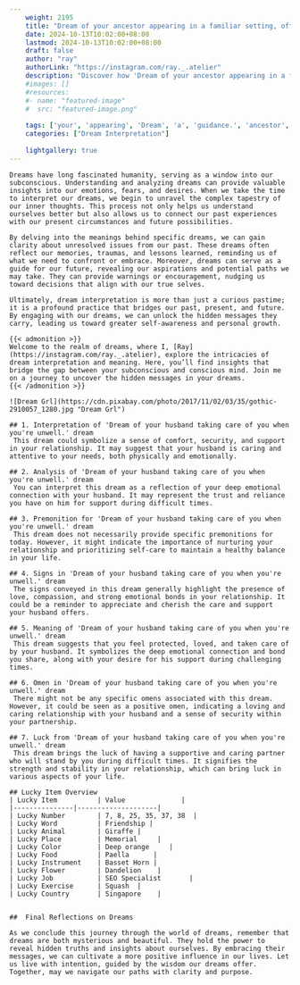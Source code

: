 ```yaml
---
    weight: 2195
    title: "Dream of your ancestor appearing in a familiar setting, offering guidance."  # Assuming 'title' column exists
    date: 2024-10-13T10:02:00+08:00
    lastmod: 2024-10-13T10:02:00+08:00
    draft: false
    author: "ray"
    authorLink: "https://instagram.com/ray._.atelier"
    description: "Discover how 'Dream of your ancestor appearing in a familiar setting, offering guidance.' can interpret your future and uncover its significant meanings in your life."
    #images: []
    #resources:
    #- name: "featured-image"
    #  src: "featured-image.png"
    
    tags: ['your', 'appearing', 'Dream', 'a', 'guidance.', 'ancestor', 'in', 'setting,', 'of', 'offering', 'familiar']
    categories: ["Dream Interpretation"]
    
    lightgallery: true
---
```

    
    Dreams have long fascinated humanity, serving as a window into our subconscious. Understanding and analyzing dreams can provide valuable insights into our emotions, fears, and desires. When we take the time to interpret our dreams, we begin to unravel the complex tapestry of our inner thoughts. This process not only helps us understand ourselves better but also allows us to connect our past experiences with our present circumstances and future possibilities.
    
    By delving into the meanings behind specific dreams, we can gain clarity about unresolved issues from our past. These dreams often reflect our memories, traumas, and lessons learned, reminding us of what we need to confront or embrace. Moreover, dreams can serve as a guide for our future, revealing our aspirations and potential paths we may take. They can provide warnings or encouragement, nudging us toward decisions that align with our true selves.
    
    Ultimately, dream interpretation is more than just a curious pastime; it is a profound practice that bridges our past, present, and future. By engaging with our dreams, we can unlock the hidden messages they carry, leading us toward greater self-awareness and personal growth.
    
    {{< admonition >}}
    Welcome to the realm of dreams, where I, [Ray](https://instagram.com/ray._.atelier), explore the intricacies of dream interpretation and meaning. Here, you’ll find insights that bridge the gap between your subconscious and conscious mind. Join me on a journey to uncover the hidden messages in your dreams.
    {{< /admonition >}}
    
    ![Dream Grl](https://cdn.pixabay.com/photo/2017/11/02/03/35/gothic-2910057_1280.jpg "Dream Grl")
    
    ## 1. Interpretation of 'Dream of your husband taking care of you when you're unwell.' dream
     This dream could symbolize a sense of comfort, security, and support in your relationship. It may suggest that your husband is caring and attentive to your needs, both physically and emotionally.
    
    ## 2. Analysis of 'Dream of your husband taking care of you when you're unwell.' dream
     You can interpret this dream as a reflection of your deep emotional connection with your husband. It may represent the trust and reliance you have on him for support during difficult times.
    
    ## 3. Premonition for 'Dream of your husband taking care of you when you're unwell.' dream
     This dream does not necessarily provide specific premonitions for today. However, it might indicate the importance of nurturing your relationship and prioritizing self-care to maintain a healthy balance in your life.
    
    ## 4. Signs in 'Dream of your husband taking care of you when you're unwell.' dream
     The signs conveyed in this dream generally highlight the presence of love, compassion, and strong emotional bonds in your relationship. It could be a reminder to appreciate and cherish the care and support your husband offers.
    
    ## 5. Meaning of 'Dream of your husband taking care of you when you're unwell.' dream
     This dream suggests that you feel protected, loved, and taken care of by your husband. It symbolizes the deep emotional connection and bond you share, along with your desire for his support during challenging times.
    
    ## 6. Omen in 'Dream of your husband taking care of you when you're unwell.' dream
     There might not be any specific omens associated with this dream. However, it could be seen as a positive omen, indicating a loving and caring relationship with your husband and a sense of security within your partnership.
    
    ## 7. Luck from 'Dream of your husband taking care of you when you're unwell.' dream
     This dream brings the luck of having a supportive and caring partner who will stand by you during difficult times. It signifies the strength and stability in your relationship, which can bring luck in various aspects of your life.
    
    ## Lucky Item Overview
    | Lucky Item          | Value              |
    |---------------|--------------------|
    | Lucky Number        | 7, 8, 25, 35, 37, 38  |
    | Lucky Word          | Friendship |
    | Lucky Animal        | Giraffe |
    | Lucky Place         | Memorial     |
    | Lucky Color         | Deep orange     |
    | Lucky Food          | Paella      |
    | Lucky Instrument    | Basset Horn |
    | Lucky Flower        | Dandelion    |
    | Lucky Job           | SEO Specialist       |
    | Lucky Exercise      | Squash  |
    | Lucky Country       | Singapore    |
    
    
    ##  Final Reflections on Dreams
    
    As we conclude this journey through the world of dreams, remember that dreams are both mysterious and beautiful. They hold the power to reveal hidden truths and insights about ourselves. By embracing their messages, we can cultivate a more positive influence in our lives. Let us live with intention, guided by the wisdom our dreams offer. Together, may we navigate our paths with clarity and purpose.
    